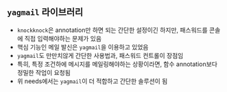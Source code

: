 ## `yagmail` 라이브러리
+ `knockknock`은 annotation만 하면 되는 간단한 설정이긴 하지만, 패스워드를 콘솔에 직접 입력해야하는 문제가 있음
+ 핵심 기능인 메일 발신은 `yagmail`을 이용하고 있었음
+ `yagmail`도 만만치않게 간단한 사용법과, 패스워드 컨트롤이 장점임
+ 특히, 특정 조건하에 메시지를 메일링해야하는 상황이라면, 함수 annotation보다 정밀한 작업이 요청됨
+ 위 needs에서는 `yagmail`이 더 적합하고 간단한 솔루션이 됨
